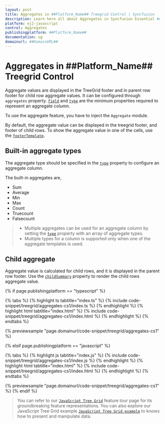 ```yaml
---
layout: post
title: Aggregates in ##Platform_Name## Treegrid Control | Syncfusion
description: Learn here all about Aggregates in Syncfusion Essential ##Platform_Name## Treegrid control, its elements and more.
platform: ej2-javascript
control: Aggregates 
publishingplatform: ##Platform_Name##
documentation: ug
domainurl: ##DomainURL##
---
```


# Aggregates in ##Platform_Name## Treegrid Control

Aggregate values are displayed in the TreeGrid footer and in parent row footer for child row aggregate values. It can be configured through `aggregates` property.
 [`field`](../../api/treegrid/aggregateColumnModel/#field) and [`type`](../../api/treegrid/aggregateColumnModel/#type) are the minimum properties required to represent an aggregate column.

To use the aggregate feature, you have to inject the `Aggregate` module.

By default, the aggregate value can be displayed in the treegrid footer, and footer of child rows. To show the aggregate value in one of the cells, use the [`footerTemplate`](../../api/treegrid/aggregateColumnModel/#footertemplate).

## Built-in aggregate types

The aggregate type should be specified in the [`type`](../../api/treegrid/aggregateColumnModel/#type) property to configure an aggregate column.

The built-in aggregates are,

* Sum
* Average
* Min
* Max
* Count
* Truecount
* Falsecount

> * Multiple aggregates can be used for an aggregate column by setting the [`type`](../../api/treegrid/aggregateColumnModel/#type) property with an array of aggregate types.
> * Multiple types for a column is supported only when one of the aggregate templates is used.

## Child aggregate

Aggregate value is calculated for child rows, and it is displayed in the parent row footer. Use the [`childSummary`](../../api/treegrid/aggregateRowModel/#showchildsummary) property to render the child rows aggregate value.

{% if page.publishingplatform == "typescript" %}

 {% tabs %}
{% highlight ts tabtitle="index.ts" %}
{% include code-snippet/treegrid/aggregates-cs1/index.ts %}
{% endhighlight %}
{% highlight html tabtitle="index.html" %}
{% include code-snippet/treegrid/aggregates-cs1/index.html %}
{% endhighlight %}
{% endtabs %}
        
{% previewsample "page.domainurl/code-snippet/treegrid/aggregates-cs1" %}

{% elsif page.publishingplatform == "javascript" %}

{% tabs %}
{% highlight js tabtitle="index.js" %}
{% include code-snippet/treegrid/aggregates-cs1/index.js %}
{% endhighlight %}
{% highlight html tabtitle="index.html" %}
{% include code-snippet/treegrid/aggregates-cs1/index.html %}
{% endhighlight %}
{% endtabs %}

{% previewsample "page.domainurl/code-snippet/treegrid/aggregates-cs1" %}
{% endif %}

> You can refer to our [`JavaScript Tree Grid`](https://www.syncfusion.com/javascript-ui-controls/js-tree-grid) feature tour page for its groundbreaking feature representations. You can also explore our JavaScript Tree Grid example [`JavaScript Tree Grid example`](https://ej2.syncfusion.com/demos/#/material/tree-grid/treegrid-overview.html) to knows how to present and manipulate data.